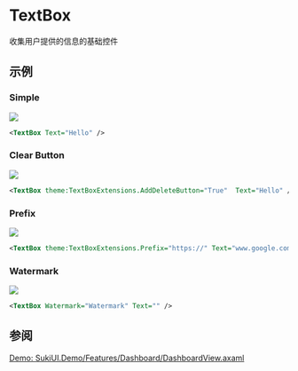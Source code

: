 # TextBox

收集用户提供的信息的基础控件

## 示例

### Simple

<img src="https://sleekshot.app/api/download/8nnHYLrgchCe"/>

```xml
<TextBox Text="Hello" />
```

### Clear Button

<img src="https://sleekshot.app/api/download/tNkEf1yb0lml"/>

```xml
<TextBox theme:TextBoxExtensions.AddDeleteButton="True"  Text="Hello" />
```

### Prefix

<img src="https://sleekshot.app/api/download/354ntrKtfvXo"/>

```xml
<TextBox theme:TextBoxExtensions.Prefix="https://" Text="www.google.com" />
```

### Watermark

<img src="https://sleekshot.app/api/download/Y3odALgSfPCT"/>

```xml
<TextBox Watermark="Watermark" Text="" />
```

## 参阅

[Demo: SukiUI.Demo/Features/Dashboard/DashboardView.axaml](https://github.com/kikipoulet/SukiUI/blob/main/SukiUI.Demo/Features/Dashboard/DashboardView.axaml)